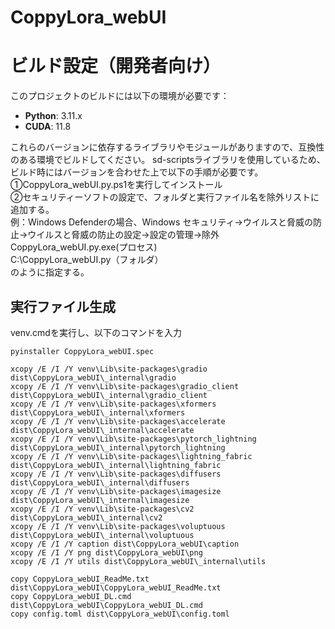 # CoppyLora_webUI


# ビルド設定（開発者向け）
このプロジェクトのビルドには以下の環境が必要です：
- **Python**: 3.11.x
- **CUDA**: 11.8

これらのバージョンに依存するライブラリやモジュールがありますので、互換性のある環境でビルドしてください。
sd-scriptsライブラリを使用しているため、ビルド時にはバージョンを合わせた上で以下の手順が必要です。
①CoppyLora_webUI.py.ps1を実行してインストール<br>
②セキュリティーソフトの設定で、フォルダと実行ファイル名を除外リストに追加する。<br>
例：Windows Defenderの場合、Windows セキュリティ→ウイルスと脅威の防止→ウイルスと脅威の防止の設定→設定の管理→除外<br>
CoppyLora_webUI.py.exe(プロセス)<br>
C:\CoppyLora_webUI.py（フォルダ）<br>
のように指定する。<br>

## 実行ファイル生成
venv.cmdを実行し、以下のコマンドを入力
```
pyinstaller CoppyLora_webUI.spec

xcopy /E /I /Y venv\Lib\site-packages\gradio dist\CoppyLora_webUI\_internal\gradio
xcopy /E /I /Y venv\Lib\site-packages\gradio_client dist\CoppyLora_webUI\_internal\gradio_client
xcopy /E /I /Y venv\Lib\site-packages\xformers dist\CoppyLora_webUI\_internal\xformers
xcopy /E /I /Y venv\Lib\site-packages\accelerate dist\CoppyLora_webUI\_internal\accelerate
xcopy /E /I /Y venv\Lib\site-packages\pytorch_lightning dist\CoppyLora_webUI\_internal\pytorch_lightning
xcopy /E /I /Y venv\Lib\site-packages\lightning_fabric dist\CoppyLora_webUI\_internal\lightning_fabric
xcopy /E /I /Y venv\Lib\site-packages\diffusers dist\CoppyLora_webUI\_internal\diffusers
xcopy /E /I /Y venv\Lib\site-packages\imagesize dist\CoppyLora_webUI\_internal\imagesize
xcopy /E /I /Y venv\Lib\site-packages\cv2 dist\CoppyLora_webUI\_internal\cv2
xcopy /E /I /Y venv\Lib\site-packages\voluptuous dist\CoppyLora_webUI\_internal\voluptuous
xcopy /E /I /Y caption dist\CoppyLora_webUI\caption
xcopy /E /I /Y png dist\CoppyLora_webUI\png
xcopy /E /I /Y utils dist\CoppyLora_webUI\_internal\utils

copy CoppyLora_webUI_ReadMe.txt dist\CoppyLora_webUI\CoppyLora_webUI_ReadMe.txt
copy CoppyLora_webUI_DL.cmd dist\CoppyLora_webUI\CoppyLora_webUI_DL.cmd
copy config.toml dist\CoppyLora_webUI\config.toml
```
